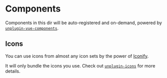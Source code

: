 # Components

Components in this dir will be auto-registered and on-demand, powered by [`unplugin-vue-components`](https://github.com/antfu/unplugin-vue-components).

## Icons

You can use icons from almost any icon sets by the power of [Iconify](https://iconify.design/).

It will only bundle the icons you use. Check out [`unplugin-icons`](https://github.com/antfu/unplugin-icons) for more details.

